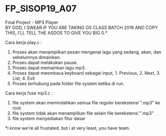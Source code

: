 # FP_SISOP19_A07

Final Project - MP3 Player
<br>BY GOD, I SWEAR IF YOU ARE TAKING OS CLASS BATCH 2019 AND COPY THIS, I'LL TELL THE ASDOS TO GIVE YOU BIG 0.*

Cara kerja play.c :
1. Proses akan menampilkan pesan mengenai lagu yang sedang, akan, dan sebelumnya dimainkan.
2. Proses dapat melakukan pause.
3. Proses dapat memainkan lagu mp3.
4. Proses dapat meembaca keyboard sebagai input, 1. Previous, 2. Next, 3. List, 4. Exit
5. Proses terhubung pada folder file system ketika di run.

Cara kerja fuse mp3.c :
1. file system akan memindahkan semua file reguler berekstensi ".mp3" ke root.
2. file system tidak akan menampilkan file selain file berekstensi ".mp3"
3. file system menyediakan fitur dasar

*i know we're all frustated, but i at very least, you have team.
